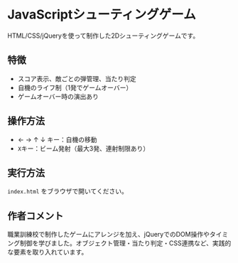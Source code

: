 # JavaScriptシューティングゲーム

HTML/CSS/jQueryを使って制作した2Dシューティングゲームです。

## 特徴

- スコア表示、敵ごとの弾管理、当たり判定
- 自機のライフ制（1発でゲームオーバー）
- ゲームオーバー時の演出あり

## 操作方法

- ← → ↑ ↓ キー：自機の移動  
- `X`キー：ビーム発射（最大3発、連射制限あり）

## 実行方法

`index.html` をブラウザで開いてください。

## 作者コメント

職業訓練校で制作したゲームにアレンジを加え、jQueryでのDOM操作やタイミング制御を学びました。オブジェクト管理・当たり判定・CSS連携など、実践的な要素を取り入れています。

